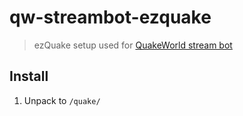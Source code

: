 # qw-streambot-ezquake
> ezQuake setup used for [QuakeWorld stream bot](https://www.twitch.tv/vikpe)

## Install
1. Unpack to `/quake/`
